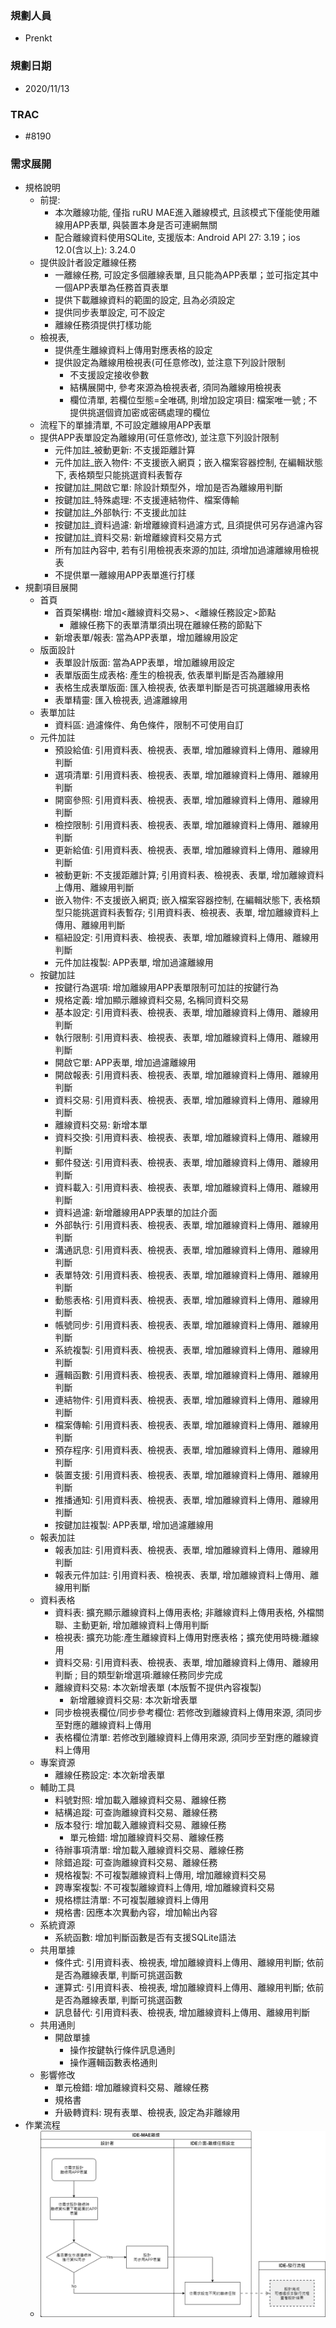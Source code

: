 ### <div id="user">規劃人員</div>
* Prenkt

### <div id="updatedate">規劃日期</div>
* 2020/11/13

### <div id="trac">TRAC</div>
* #8190

### <div id="requirement">需求展開</div>
* 規格說明
    * 前提:
        * 本次離線功能, 僅指 ruRU MAE進入離線模式, 且該模式下僅能使用離線用APP表單, 與裝置本身是否可連網無關
        * 配合離線資料使用SQLite, 支援版本: Android API 27: 3.19；ios 12.0(含以上): 3.24.0
    * 提供設計者設定離線任務
        * 一離線任務, 可設定多個離線表單, 且只能為APP表單；並可指定其中一個APP表單為任務首頁表單
        * 提供下載離線資料的範圍的設定, 且為必須設定
        * 提供同步表單設定, 可不設定
        * 離線任務須提供打樣功能
    * 檢視表,
        * 提供產生離線資料上傳用對應表格的設定
        * 提供設定為離線用檢視表(可任意修改), 並注意下列設計限制
            * 不支援設定接收參數
            * 結構展開中, 參考來源為檢視表者, 須同為離線用檢視表
            * 欄位清單, 若欄位型態=全唯碼, 則增加設定項目: 檔案唯一號 ; 不提供挑選個資加密或密碼處理的欄位
    * 流程下的單據清單, 不可設定離線用APP表單
    * 提供APP表單設定為離線用(可任意修改), 並注意下列設計限制
        * 元件加註_被動更新: 不支援距離計算
        * 元件加註_嵌入物件: 不支援嵌入網頁；嵌入檔案容器控制, 在編輯狀態下, 表格類型只能挑選資料表暫存
        * 按鍵加註_開啟它單: 除設計類型外，增加是否為離線用判斷
        * 按鍵加註_特殊處理: 不支援連結物件、檔案傳輸
        * 按鍵加註_外部執行: 不支援此加註
        * 按鍵加註_資料過濾: 新增離線資料過濾方式, 且須提供可另存過濾內容
        * 按鍵加註_資料交易: 新增離線資料交易方式
        * 所有加註內容中, 若有引用檢視表來源的加註, 須增加過濾離線用檢視表
        * 不提供單一離線用APP表單進行打樣
* 規劃項目展開
    * 首頁
        * 首頁架構樹: 增加<離線資料交易>、<離線任務設定>節點
            * 離線任務下的表單清單須出現在離線任務的節點下
        * 新增表單/報表: 當為APP表單，增加離線用設定
    * 版面設計
        * 表單設計版面: 當為APP表單，增加離線用設定
        * 表單版面生成表格: 產生的檢視表, 依表單判斷是否為離線用
        * 表格生成表單版面: 匯入檢視表, 依表單判斷是否可挑選離線用表格
        * 表單精靈: 匯入檢視表, 過濾離線用
    * 表單加註
        * 資料區: 過濾條件、角色條件，限制不可使用自訂
    * 元件加註
        * 預設給值: 引用資料表、檢視表、表單, 增加離線資料上傳用、離線用判斷
        * 選項清單: 引用資料表、檢視表、表單, 增加離線資料上傳用、離線用判斷
        * 開窗參照: 引用資料表、檢視表、表單, 增加離線資料上傳用、離線用判斷
        * 檢控限制: 引用資料表、檢視表、表單, 增加離線資料上傳用、離線用判斷
        * 更新給值: 引用資料表、檢視表、表單, 增加離線資料上傳用、離線用判斷
        * 被動更新: 不支援距離計算; 引用資料表、檢視表、表單, 增加離線資料上傳用、離線用判斷
        * 嵌入物件: 不支援嵌入網頁; 嵌入檔案容器控制, 在編輯狀態下, 表格類型只能挑選資料表暫存; 引用資料表、檢視表、表單, 增加離線資料上傳用、離線用判斷
        * 樞紐設定: 引用資料表、檢視表、表單, 增加離線資料上傳用、離線用判斷
        * 元件加註複製: APP表單, 增加過濾離線用
    * 按鍵加註
        * 按鍵行為選項: 增加離線用APP表單限制可加註的按鍵行為
        * 規格定義: 增加顯示離線資料交易, 名稱同資料交易
        * 基本設定: 引用資料表、檢視表、表單, 增加離線資料上傳用、離線用判斷
        * 執行限制: 引用資料表、檢視表、表單, 增加離線資料上傳用、離線用判斷
        * 開啟它單: APP表單, 增加過濾離線用
        * 開啟報表: 引用資料表、檢視表、表單, 增加離線資料上傳用、離線用判斷
        * 資料交易: 引用資料表、檢視表、表單, 增加離線資料上傳用、離線用判斷
        * 離線資料交易: 新增本單
        * 資料交換: 引用資料表、檢視表、表單, 增加離線資料上傳用、離線用判斷
        * 郵件發送: 引用資料表、檢視表、表單, 增加離線資料上傳用、離線用判斷
        * 資料載入: 引用資料表、檢視表、表單, 增加離線資料上傳用、離線用判斷
        * 資料過濾: 新增離線用APP表單的加註介面
        * 外部執行: 引用資料表、檢視表、表單, 增加離線資料上傳用、離線用判斷
        * 溝通訊息: 引用資料表、檢視表、表單, 增加離線資料上傳用、離線用判斷
        * 表單特效: 引用資料表、檢視表、表單, 增加離線資料上傳用、離線用判斷
        * 動態表格: 引用資料表、檢視表、表單, 增加離線資料上傳用、離線用判斷
        * 帳號同步: 引用資料表、檢視表、表單, 增加離線資料上傳用、離線用判斷
        * 系統複製: 引用資料表、檢視表、表單, 增加離線資料上傳用、離線用判斷
        * 邏輯函數: 引用資料表、檢視表、表單, 增加離線資料上傳用、離線用判斷
        * 連結物件: 引用資料表、檢視表、表單, 增加離線資料上傳用、離線用判斷
        * 檔案傳輸: 引用資料表、檢視表、表單, 增加離線資料上傳用、離線用判斷
        * 預存程序: 引用資料表、檢視表、表單, 增加離線資料上傳用、離線用判斷
        * 裝置支援: 引用資料表、檢視表、表單, 增加離線資料上傳用、離線用判斷
        * 推播通知: 引用資料表、檢視表、表單, 增加離線資料上傳用、離線用判斷
        * 按鍵加註複製: APP表單, 增加過濾離線用
    * 報表加註
        * 報表加註: 引用資料表、檢視表、表單, 增加離線資料上傳用、離線用判斷
        * 報表元件加註: 引用資料表、檢視表、表單, 增加離線資料上傳用、離線用判斷
    * 資料表格
        * 資料表: 擴充顯示離線資料上傳用表格; 非離線資料上傳用表格, 外檔關聯、主動更新, 增加離線資料上傳用判斷
        * 檢視表: 擴充功能:產生離線資料上傳用對應表格；擴充使用時機:離線用
        * 資料交易: 引用資料表、檢視表、表單, 增加離線資料上傳用、離線用判斷 ; 目的類型新增選項:離線任務同步完成
        * 離線資料交易: 本次新增表單 (本版暫不提供內容複製)
            * 新增離線資料交易: 本次新增表單
        * 同步檢視表欄位/同步參考欄位: 若修改到離線資料上傳用來源, 須同步至對應的離線資料上傳用
        * 表格欄位清單: 若修改到離線資料上傳用來源, 須同步至對應的離線資料上傳用
    * 專案資源
        * 離線任務設定: 本次新增表單
    * 輔助工具
        * 料號對照: 增加載入離線資料交易、離線任務
        * 結構追蹤: 可查詢離線資料交易、離線任務
        * 版本發行: 增加載入離線資料交易、離線任務
            * 單元檢錯: 增加離線資料交易、離線任務
        * 待辦事項清單: 增加載入離線資料交易、離線任務
        * 除錯追蹤: 可查詢離線資料交易、離線任務
        * 規格複製: 不可複製離線資料上傳用, 增加離線資料交易
        * 跨專案複製: 不可複製離線資料上傳用, 增加離線資料交易
        * 規格標註清單: 不可複製離線資料上傳用
        * 規格書: 因應本次異動內容，增加輸出內容
    * 系統資源
        * 系統函數: 增加判斷函數是否有支援SQLite語法
    * 共用單據
        * 條件式: 引用資料表、檢視表, 增加離線資料上傳用、離線用判斷; 依前是否為離線表單, 判斷可挑選函數
        * 運算式: 引用資料表、檢視表, 增加離線資料上傳用、離線用判斷; 依前是否為離線表單, 判斷可挑選函數
        * 訊息替代: 引用資料表、檢視表, 增加離線資料上傳用、離線用判斷
    * 共用通則
        * 開啟單據
            * 操作按鍵執行條件訊息通則
            * 操作邏輯函數表格通則
    * 影響修改
        * 單元檢錯: 增加離線資料交易、離線任務
        * 規格書
        * 升級轉資料: 現有表單、檢視表, 設定為非離線用
* 作業流程
    * ![pic][image_MAEOffline]

<!-- 圖片 -->
[image_MAEOffline]:attachment/MAEOffline.png
